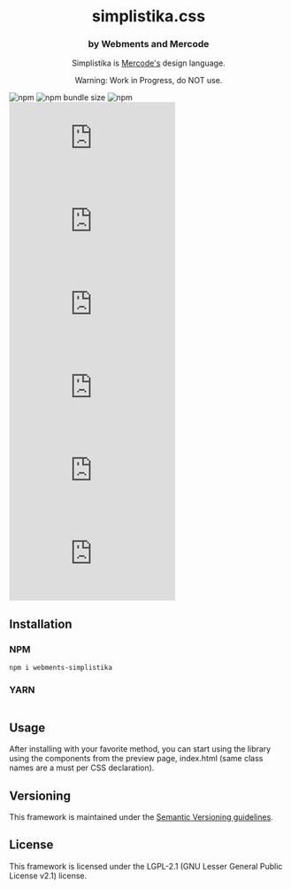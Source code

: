 <p align="center">
  <h1 align="center">simplistika.css</h1>
</p>

<h3 align="center">by Webments and Mercode</h3>
<p align="center">Simplistika is <a href="https://github.com/mercode-org">Mercode's</a> design language.</p>
<p align="center">Warning: Work in Progress, do NOT use.</p>

![npm](https://img.shields.io/npm/v/webments-simplistika)
![npm bundle size](https://img.shields.io/bundlephobia/minzip/webments-simplistika)
![npm](https://img.shields.io/npm/dt/webments-simplistika)
![GitHub release (latest by date)](https://img.shields.io/github/v/release/webments/simplistika.css)
![GitHub](https://img.shields.io/github/license/webments/simplistika.css)
![GitHub commit activity](https://img.shields.io/github/commit-activity/m/webments/simplistika.css)
![GitHub contributors](https://img.shields.io/github/contributors/webments/simplistika.css)
![GitHub stars](https://img.shields.io/github/stars/webments/simplistika.css?style=social)
![GitHub forks](https://img.shields.io/github/forks/webments/simplistika.css?style=social)

## Installation

### NPM

```
npm i webments-simplistika
```

### YARN

```

```

## Usage

After installing with your favorite method, you can start using the library using the components from the preview page, index.html (same class names are a must per CSS declaration).

## Versioning

This framework is maintained under the [Semantic Versioning guidelines](https://semver.org/).

## License

This framework is licensed under the LGPL-2.1 (GNU Lesser General Public License v2.1) license.
